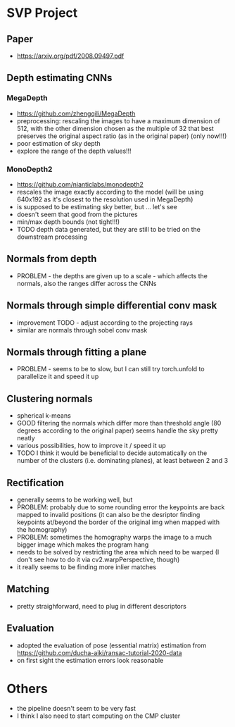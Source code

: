 # SVP Project

## Paper

* https://arxiv.org/pdf/2008.09497.pdf

## Depth estimating CNNs

### MegaDepth

* https://github.com/zhengqili/MegaDepth
* preprocessing: rescaling the images to have a maximum dimension of 512, with the other
dimension chosen as the multiple of 32 that best preserves the original aspect ratio (as in the original paper)
 (only now!!!)
* poor estimation of sky depth
* explore the range of the depth values!!! 

### MonoDepth2

* https://github.com/nianticlabs/monodepth2
* rescales the image exactly according to the model (will be using 640x192 as it's closest to the resolution used in MegaDepth)
* is supposed to be estimating sky better, but ... let's see
* doesn't seem that good from the pictures
* min/max depth bounds (not tight!!!)
* TODO depth data generated, but they are still to be tried on the downstream processing 

## Normals from depth

* PROBLEM - the depths are given up to a scale - which affects the normals, also the ranges differ across the CNNs

## Normals through simple differential conv mask

* improvement TODO - adjust according to the projecting rays 
* similar are normals through sobel conv mask

## Normals through fitting a plane

* PROBLEM - seems to be to slow, but I can still try torch.unfold to parallelize it and speed it up


## Clustering normals

* spherical k-means
* GOOD filtering the normals which differ more than threshold angle (80 degrees according to the original paper) seems handle the sky pretty neatly
* various possibilities, how to improve it / speed it up
* TODO I think it would be beneficial to decide automatically on the number of the clusters (i.e. dominating planes), at least between 2 and 3


## Rectification

* generally seems to be working well, but
* PROBLEM: probably due to some rounding error the keypoints are back mapped to invalid positions 
(it can also be the desriptor finding keypoints at/beyond the border of the original img when mapped with the homography)
* PROBLEM: sometimes the homography warps the image to a much bigger image which makes the program hang
* needs to be solved by restricting the area which need to be warped (I don't see how to do it via cv2.warpPerspective, though)
* it really seems to be finding more inlier matches   


## Matching

* pretty straighforward, need to plug in different descriptors


## Evaluation

* adopted the evaluation of pose (essential matrix) estimation from https://github.com/ducha-aiki/ransac-tutorial-2020-data
* on first sight the estimation errors look reasonable


# Others

* the pipeline doesn't seem to be very fast
* I think I also need to start computing on the CMP cluster 
